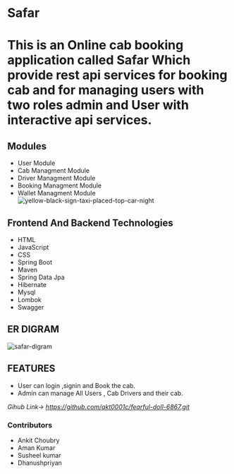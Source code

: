 # Safar
# This is an Online cab booking application called Safar Which provide rest api services for booking cab and for managing users with two roles admin and User with interactive api services.
## Modules
 - User Module
 - Cab Managment Module
 - Driver Managment Module
 - Booking Managment Module
 - Wallet Managment Module
![yellow-black-sign-taxi-placed-top-car-night](https://github.com/akt0001c/fearful-doll-6867/assets/110126989/a5a4a01a-7dfa-4f08-8ad1-09217e88c833)

## Frontend And Backend Technologies
- HTML
- JavaScript
- CSS
- Spring Boot
- Maven
- Spring Data Jpa
- Hibernate
- Mysql
- Lombok
- Swagger

## ER DIGRAM
  ![safar-digram](https://github.com/akt0001c/fearful-doll-6867/assets/110126989/dd8e9a06-b8d8-4209-bf08-9d59ce0b43d4)
  
  
## FEATURES
 - User can login ,signin and Book the cab.
 - Admin can manage All Users , Cab Drivers and their cab.
 
  *Gihub Link-> https://github.com/akt0001c/fearful-doll-6867.git*
  
### Contributors
- Ankit Choubry
- Aman Kumar
- Susheel kumar
- Dhanushpriyan


 



